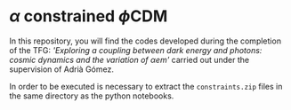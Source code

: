 # $\alpha$ constrained $\phi\text{CDM}$

In this repository, you will find the codes developed during the completion of the TFG: _'Exploring a coupling between dark energy and photons: cosmic dynamics and the variation of αem'_ carried out under the supervision of Adrià Gómez. 

In order to be executed is necessary to extract the `constraints.zip` files in the same directory as the python notebooks.
